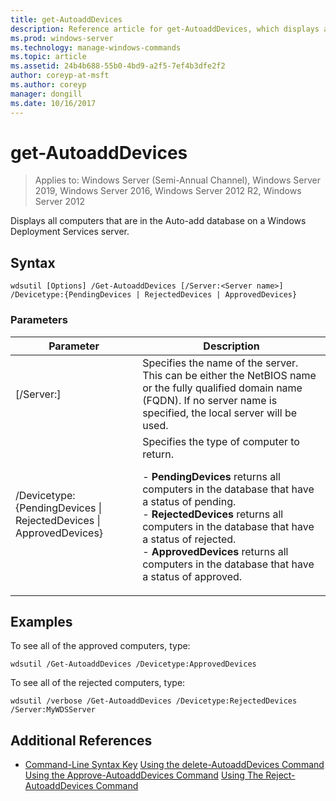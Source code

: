 ```yaml
---
title: get-AutoaddDevices
description: Reference article for get-AutoaddDevices, which displays all computers that are in the Auto-add database on a Windows Deployment Services server.
ms.prod: windows-server
ms.technology: manage-windows-commands
ms.topic: article
ms.assetid: 24b4b688-55b0-4bd9-a2f5-7ef4b3dfe2f2
author: coreyp-at-msft
ms.author: coreyp
manager: dongill
ms.date: 10/16/2017
---
```

# get-AutoaddDevices

> Applies to: Windows Server (Semi-Annual Channel), Windows Server 2019, Windows Server 2016, Windows Server 2012 R2, Windows Server 2012

Displays all computers that are in the Auto-add database on a Windows Deployment Services server.

## Syntax
```
wdsutil [Options] /Get-AutoaddDevices [/Server:<Server name>] /Devicetype:{PendingDevices | RejectedDevices | ApprovedDevices}
```
### Parameters
|Parameter|Description|
|-------|--------|
|[/Server:<Server name>]|Specifies the name of the server. This can be either the NetBIOS name or the fully qualified domain name (FQDN). If no server name is specified, the local server will be used.|
|/Devicetype:{PendingDevices &#124; RejectedDevices &#124; ApprovedDevices}|Specifies the type of computer to return.<p>-   **PendingDevices** returns all computers in the database that have a status of pending.<br />-   **RejectedDevices** returns all computers in the database that have a status of rejected.<br />-   **ApprovedDevices** returns all computers in the database that have a status of approved.|
## Examples
To see all of the approved computers, type:
```
wdsutil /Get-AutoaddDevices /Devicetype:ApprovedDevices
```
To see all of the rejected computers, type:
```
wdsutil /verbose /Get-AutoaddDevices /Devicetype:RejectedDevices /Server:MyWDSServer
```
## Additional References
- [Command-Line Syntax Key](command-line-syntax-key.md)
[Using the delete-AutoaddDevices Command](using-the-delete-autoadddevices-command.md)
[Using the Approve-AutoaddDevices Command](using-the-approve-autoadddevices-command.md)
[Using The Reject-AutoaddDevices Command](using-the-reject-autoadddevices-command.md)
